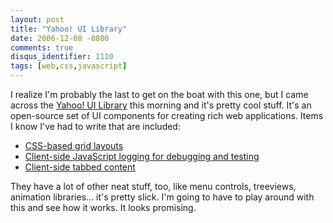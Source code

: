 ```yaml
---
layout: post
title: "Yahoo! UI Library"
date: 2006-12-08 -0800
comments: true
disqus_identifier: 1110
tags: [web,css,javascript]
---
```

I realize I'm probably the last to get on the boat with this one, but I
came across the [Yahoo! UI Library](http://developer.yahoo.com/yui/)
this morning and it's pretty cool stuff. It's an open-source set of UI
components for creating rich web applications. Items I know I've had to
write that are included:

-   [CSS-based grid layouts](http://developer.yahoo.com/yui/grids/)
-   [Client-side JavaScript logging for debugging and
    testing](http://developer.yahoo.com/yui/logger/)
-   [Client-side tabbed
    content](http://developer.yahoo.com/yui/tabview/)


 They have a lot of other neat stuff, too, like menu controls,
treeviews, animation libraries... it's pretty slick. I'm going to have
to play around with this and see how it works. It looks promising.
